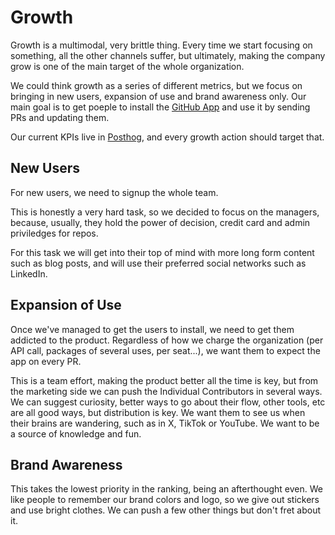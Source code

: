 # Growth
Growth is a multimodal, very brittle thing. Every time we start focusing on something, all the other channels suffer, but ultimately, making the company grow is one of the main target of the whole organization.

We could think growth as a series of different metrics, but we focus on bringing in new users, expansion of use and brand awareness only. Our main goal is to get poeple to install the [GitHub App](https://github.com/marketplace/watermelon-context) and use it by sending PRs and updating them.

Our current KPIs live in [Posthog](https://us.posthog.com/dashboard/84757), and every growth action should target that.

## New Users

For new users, we need to signup the whole team.

This is honestly a very hard task, so we decided to focus on the managers, because, usually, they hold the power of decision, credit card and admin priviledges for repos.

For this task we will get into their top of mind with more long form content such as blog posts, and will use their preferred social networks such as LinkedIn.

## Expansion of Use

Once we've managed to get the users to install, we need to get them addicted to the product. Regardless of how we charge the organization (per API call, packages of several uses, per seat...), we want them to expect the app on every PR.

This is a team effort, making the product better all the time is key, but from the marketing side we can push the Individual Contributors in several ways. We can suggest curiosity, better ways to go about their flow, other tools, etc are all good ways, but distribution is key. We want them to see us when their brains are wandering, such as in X, TikTok or YouTube. We want to be a source of knowledge and fun.

## Brand Awareness

This takes the lowest priority in the ranking, being an afterthought even. We like people to remember our brand colors and logo, so we give out stickers and use bright clothes.
We can push a few other things but don't fret about it.
